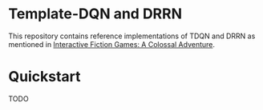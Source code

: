 # Template-DQN and DRRN

This repository contains reference implementations of TDQN and DRRN as mentioned in [Interactive Fiction Games: A Colossal Adventure](https://arxiv.org/abs/1909.05398).

# Quickstart

TODO
